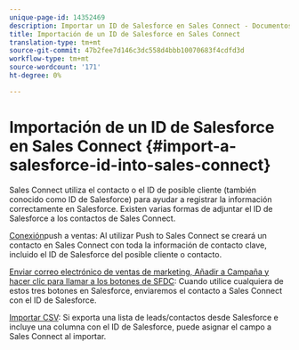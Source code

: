 ```yaml
---
unique-page-id: 14352469
description: Importar un ID de Salesforce en Sales Connect - Documentos de marketing - Documentación del producto
title: Importación de un ID de Salesforce en Sales Connect
translation-type: tm+mt
source-git-commit: 47b2fee7d146c3dc558d4bbb10070683f4cdfd3d
workflow-type: tm+mt
source-wordcount: '171'
ht-degree: 0%

---
```



# Importación de un ID de Salesforce en Sales Connect {#import-a-salesforce-id-into-sales-connect}

Sales Connect utiliza el contacto o el ID de posible cliente (también conocido como ID de Salesforce) para ayudar a registrar la información correctamente en Salesforce. Existen varias formas de adjuntar el ID de Salesforce a los contactos de Sales Connect.

[Conexión](http://docs.marketo.com/x/F4PS)push a ventas: Al utilizar Push to Sales Connect se creará un contacto en Sales Connect con toda la información de contacto clave, incluido el ID de Salesforce del posible cliente o contacto.

[Enviar correo electrónico de ventas de marketing, Añadir a Campaña y hacer clic para llamar a los botones de SFDC](http://docs.marketo.com/x/DYPS): Cuando utilice cualquiera de estos tres botones en Salesforce, enviaremos el contacto a Sales Connect con el ID de Salesforce.

[Importar CSV](http://docs.marketo.com/x/HIPS): Si exporta una lista de leads/contactos desde Salesforce e incluye una columna con el ID de Salesforce, puede asignar el campo a Sales Connect al importar.

